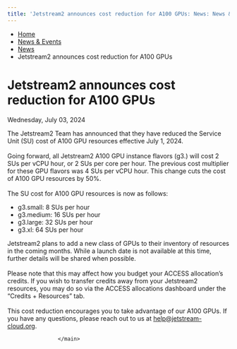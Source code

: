 ```yaml
---
title: 'Jetstream2 announces cost reduction for A100 GPUs: News: News &amp; Events: Jetstream2: Indiana University'
---
```


<main><div class="content-top"><div class="section breadcrumbs"><div class="row"><div class="layout"><ul><li><a href="../../index.html">Home</a></li><li><a href="../index.html">News &amp; Events</a></li><li><a href="/news-events/js2-news/index">News</a></li><li class="current">Jetstream2 announces cost reduction for A100 GPUs</li></ul></div></div></div></div><div id="main-content"><div class="collapsed bg-none section" id="content"><div class="row"><div class="layout"><div class="detail-meta"><h1 class="no-margin h2" itemprop="headline">Jetstream2 announces cost reduction for A100 GPUs</h1><p class="meta" content="2024-07-03" itemprop="datePublished">Wednesday, July 03, 2024</p></div><!-- /.detail-meta --><div class="text"><p>The Jetstream2 Team has announced that they have reduced the Service Unit (SU) cost of A100 GPU resources effective July 1, 2024.<br/><br/>Going forward, all Jetstream2 A100 GPU instance flavors (g3.) will cost 2 SUs per vCPU hour, or 2 SUs per core per hour. The previous cost multiplier for these GPU flavors was 4 SUs per vCPU hour. This change cuts the cost of A100 GPU resources by 50%.<br/><br/>The SU cost for A100 GPU resources is now as follows:</p><ul><li>g3.small: 8 SUs per hour</li><li>g3.medium: 16 SUs per hour</li><li>g3.large: 32 SUs per hour</li><li>g3.xl: 64 SUs per hour</li></ul><p>Jetstream2 plans to add a new class of GPUs to their inventory of resources in the coming months. While a launch date is not available at this time, further details will be shared when possible.<br/><br/>Please note that this may affect how you budget your ACCESS allocation&#8217;s credits. If you wish to transfer credits away from your Jetstream2 resources, you may do so via the ACCESS allocations dashboard under the &#8220;Credits + Resources&#8221; tab.<br/><br/>This cost reduction encourages you to take advantage of our A100 GPUs. If you have any questions, please reach out to us at <a href="mailto:help@jetstream-cloud.org">help@jetstream-cloud.org</a>.</p></div></div><!-- /.layout --></div></div></div>
                                
          
    
                    
        
    
            
                    </main>
